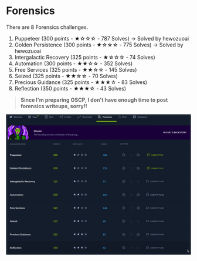 # Forensics

There are 8 Forensics challenges.

1. Puppeteer (300 points - ★☆☆☆ - 787 Solves) -> Solved by hewozuoai
2. Golden Persistence (300 points - ★☆☆☆ - 775 Solves) -> Solved by hewozuoai
3. Intergalactic Recovery (325 points - ★☆☆☆ - 74 Solves)
4. Automation (300 points - ★★☆☆ - 352 Solves)
5. Free Services (325 points - ★★☆☆ - 145 Solves)
6. Seized (325 points - ★★☆☆ - 70 Solves)
7. Precious Guidance (325 points - ★★★☆ - 83 Solves)
8. Reflection (350 points - ★★★☆ - 43 Solves)

> **Since I'm preparing OSCP, I don't have enough time to post forensics writeups, sorry!!**

![fore](https://github.com/siunam321/CTF-Writeups/blob/main/Cyber-Apocalypse-CTF-2022/Forensics/images/fore.png)